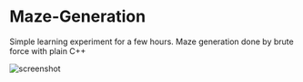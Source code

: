 Maze-Generation
===============

Simple learning experiment for a few hours. Maze generation done by brute force with plain C++

![screenshot](https://f.cloud.github.com/assets/577765/1752052/da0b5e7a-660a-11e3-9d0a-275ffafeb802.PNG)
